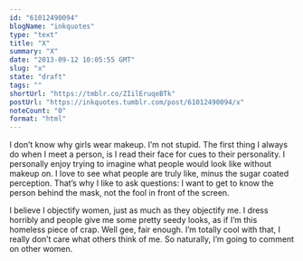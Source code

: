 ```yaml
---
id: "61012490094"
blogName: "inkquotes"
type: "text"
title: "X"
summary: "X"
date: "2013-09-12 10:05:55 GMT"
slug: "x"
state: "draft"
tags: ""
shortUrl: "https://tmblr.co/ZIilEruqeBTk"
postUrl: "https://inkquotes.tumblr.com/post/61012490094/x"
noteCount: "0"
format: "html"
---
```


I don’t know why girls wear makeup. I’m not stupid. The first thing I always do when I meet a person, is I read their face for cues to their personality. I personally enjoy trying to imagine what people would look like without makeup on. I love to see what people are truly like, minus the sugar coated perception. That’s why I like to ask questions: I want to get to know the person behind the mask, not the fool in front of the screen. 

I believe I objectify women, just as much as they objectify me. I dress horribly and people give me some pretty seedy looks, as if I’m this homeless piece of crap. Well gee, fair enough. I’m totally cool with that, I really don’t care what others think of me. So naturally, I’m going to comment on other women.